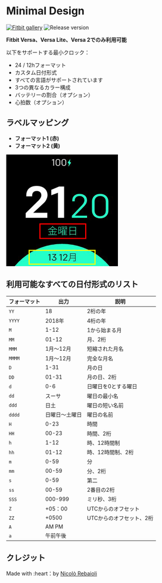 # Minimal Design
[![Fitbit gallery](https://img.shields.io/badge/Fitbit%20gallery-%2300B0B9?style=flat-square&logo=fitbit&logoColor=white)](https://gallery.fitbit.com/details/0f2f12b5-482e-4882-a733-d6687a0f1413)
![Release version](https://img.shields.io/github/v/release/Samurai016/Minimal-Design?style=flat-square)

**Fitbit Versa、Versa Lite、Versa 2でのみ利用可能**

以下をサポートする最小クロック：
- 24 / 12hフォーマット
- カスタム日付形式
- すべての言語がサポートされています
- 3つの異なるカラー構成
- バッテリーの割合（オプション）
- 心拍数（オプション）

## ラベルマッピング

- **フォーマット1 (赤)**
- **フォーマット2 (黄)**

![ラベルマッピング](labels.png)

## 利用可能なすべての日付形式のリスト
|フォーマット|出力|説明|
| ------ | ---------------- | ------------------------------------- |
| `YY` | 18 | 2桁の年|
| `YYYY` | 2018年| 4桁の年|
| `M` | 1-12 | 1から始まる月|
| `MM` | 01-12 |月、2桁|
| `MMM` | 1月〜12月|短縮された月名|
| `MMMM` | 1月〜12月|完全な月名|
| `D` | 1-31 |月の日|
| `DD` | 01-31 |月の日、2桁|
| `d` | 0-6 |日曜日を0とする曜日|
| `dd` |スーサ|曜日の最小名|
| `ddd` |日土|曜日の短い名前|
| `dddd` |日曜日〜土曜日|曜日の名前|
| `H` | 0-23 |時間|
| `HH` | 00-23 |時間、2桁|
| `h` | 1-12 |時、12時間制|
| `hh` | 01-12 |時、12時間制、2桁|
| `m` | 0-59 |分|
| `mm` | 00-59 |分、2桁|
| `s` | 0-59 |第二|
| `ss` | 00-59 | 2番目の2桁|
| `SSS` | 000-999 |ミリ秒、3桁|
| `Z` | +05：00 | UTCからのオフセット|
| `ZZ` | +0500 | UTCからのオフセット、2桁|
| `A` | AM PM | |
| `a` |午前午後| |

## クレジット
Made with :heart：by [Nicolò Rebaioli](https://www.rebaioli.altervista.org)
